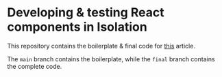 # Developing & testing React components in Isolation

This repository contains the boilerplate & final code for [this](https://dev.to/dhaiwat10/how-to-develop-test-react-components-in-isolation-4g74-temp-slug-5587506) article.

The `main` branch contains the boilerplate, while the `final` branch contains the complete code.
